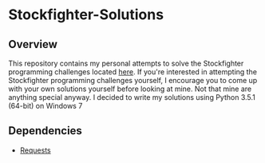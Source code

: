 # Stockfighter-Solutions
## Overview
This repository contains my personal attempts to solve the Stockfighter programming challenges located [here](https://www.stockfighter.io/).  If you're interested in attempting the Stockfighter programming challenges yourself, I encourage you to come up with your own solutions yourself before looking at mine.  Not that mine are anything special anyway.  I decided to write my solutions using Python 3.5.1 (64-bit) on Windows 7


## Dependencies
* [Requests](http://requests.readthedocs.org/en/master/)

